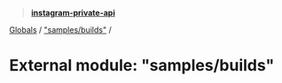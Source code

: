 > **[instagram-private-api](../README.md)**

[Globals](../README.md) / ["samples/builds"](_samples_builds_.md) /

# External module: "samples/builds"